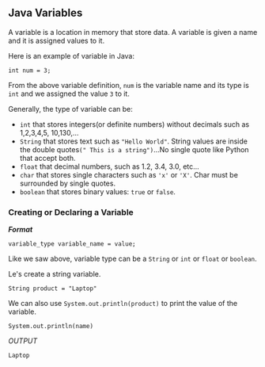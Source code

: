 
## Java Variables

A variable is a location in memory that store data. A variable is given a name and it is assigned values to it. 

Here is an example of variable in Java:

```
int num = 3;
```

From the above variable definition, `num` is the variable name and its type is `int` and we assigned the value `3` to it.

Generally, the type of variable can be: 

* `int` that stores integers(or definite numbers) without decimals such as 1,2,3,4,5, 10,130,...
* `String` that stores text such as `"Hello World"`. String values are inside the double quotes`(" This is a string")`...No single quote like Python that accept both. 
* `float` that decimal numbers, such as 1.2, 3.4, 3.0, etc...
* `char` that stores single characters such as `'x'` or `'X'`. Char must be surrounded by single quotes. 
* `boolean` that stores binary values: `true` or `false`.


### Creating or Declaring a Variable

***Format***

```
variable_type variable_name = value;
```
Like we saw above, variable type can be a `String` or `int` or `float` or `boolean`. 

Le's create a string variable.

```
String product = "Laptop"
```

We can also use `System.out.println(product)` to print the value of the variable. 

```
System.out.println(name)
```

*OUTPUT*
```
Laptop
```
